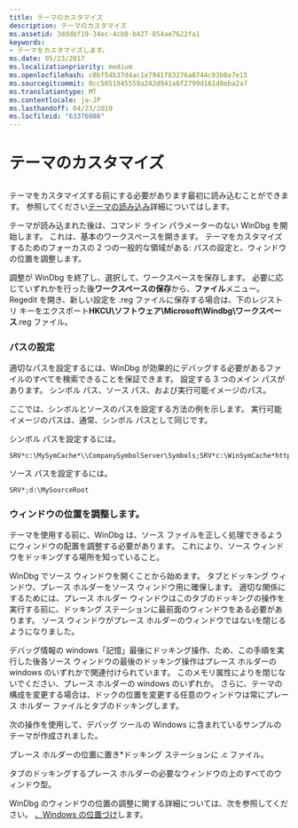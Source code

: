 ```yaml
---
title: テーマのカスタマイズ
description: テーマのカスタマイズ
ms.assetid: 3dddbf19-34ec-4cb0-b427-854ae7622fa1
keywords:
- テーマをカスタマイズします。
ms.date: 05/23/2017
ms.localizationpriority: medium
ms.openlocfilehash: c0bf54b37d4ac1e7941f83276a8744c93b8e7e15
ms.sourcegitcommit: 0cc5051945559a242d941a6f2799d161d8eba2a7
ms.translationtype: MT
ms.contentlocale: ja-JP
ms.lasthandoff: 04/23/2019
ms.locfileid: "63376086"
---
```

# <a name="customizing-a-theme"></a>テーマのカスタマイズ


## <span id="ddk_creating_and_opening_a_workspace_dbg"></span><span id="DDK_CREATING_AND_OPENING_A_WORKSPACE_DBG"></span>


テーマをカスタマイズする前にする必要があります最初に読み込むことができます。 参照してください[テーマの読み込み](loading-a-theme.md)詳細についてはします。

テーマが読み込まれた後は、コマンド ライン パラメーターのない WinDbg を開始します。 これは、基本のワークスペースを開きます。 テーマをカスタマイズするためのフォーカスの 2 つの一般的な領域がある: パスの設定と、ウィンドウの位置を調整します。

調整が WinDbg を終了し、選択して、ワークスペースを保存します。 必要に応じていずれかを行った後**ワークスペースの保存**から、**ファイル**メニュー。 Regedit を開き、新しい設定を .reg ファイルに保存する場合は、下のレジストリ キーをエクスポート**HKCU\\ソフトウェア\\Microsoft\\Windbg\\ワークスペース**.reg ファイル。

### <a name="span-idsettingpathsspanspan-idsettingpathsspansetting-paths"></a><span id="setting_paths"></span><span id="SETTING_PATHS"></span>パスの設定

適切なパスを設定するには、WinDbg が効果的にデバッグする必要があるファイルのすべてを検索できることを保証できます。 設定する 3 つのメイン パスがあります。 シンボル パス、ソース パス、および実行可能イメージのパス。

ここでは、シンボルとソースのパスを設定する方法の例を示します。 実行可能イメージのパスは、通常、シンボル パスとして同じです。

シンボル パスを設定するには。

```text
SRV*c:\MySymCache*\\CompanySymbolServer\Symbols;SRV*c:\WinSymCache*https://msdl.microsoft.com/download/symbols
```

ソース パスを設定するには。

```text
SRV*;d:\MySourceRoot
```

### <a name="span-idadjustingwindowpositionspanspan-idadjustingwindowpositionspanadjusting-window-position"></a><span id="adjusting_window_position"></span><span id="ADJUSTING_WINDOW_POSITION"></span>ウィンドウの位置を調整します。

テーマを使用する前に、WinDbg は、ソース ファイルを正しく処理できるようにウィンドウの配置を調整する必要があります。 これにより、ソース ウィンドウをドッキングする場所を知っていること。

WinDbg でソース ウィンドウを開くことから始めます。 タブとドッキング ウィンドウ、プレース ホルダーをソース ウィンドウ用に確保します。 適切な関係にするためには、プレース ホルダー ウィンドウはこのタブのドッキングの操作を実行する前に、ドッキング ステーションに最前面のウィンドウをある必要があります。 ソース ウィンドウがプレース ホルダーのウィンドウではないを閉じるようになりました。

デバッグ情報の windows「記憶」最後にドッキング操作、ため、この手順を実行した後各ソース ウィンドウの最後のドッキング操作はプレース ホルダーの windows のいずれかで関連付けられています。 このメモリ属性によりを閉じないでください、プレース ホルダーの windows のいずれか。 さらに、テーマの構成を変更する場合は、ドックの位置を変更する任意のウィンドウは常にプレース ホルダー ファイルとタブのドッキングします。

次の操作を使用して、デバッグ ツールの Windows に含まれているサンプルのテーマが作成されました。

プレース ホルダーの位置に置き\*ドッキング ステーションに .c ファイル。

タブのドッキングするプレース ホルダーの必要なウィンドウの上のすべてのウィンドウ型。

WinDbg のウィンドウの位置の調整に関する詳細については、次を参照してください。 [、Windows の位置づけ](positioning-the-windows.md)します。

 

 





